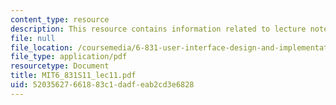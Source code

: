 ```yaml
---
content_type: resource
description: This resource contains information related to lecture notes.
file: null
file_location: /coursemedia/6-831-user-interface-design-and-implementation-spring-2011/52035627661883c1dadfeab2cd3e6828_MIT6_831S11_lec11.pdf
file_type: application/pdf
resourcetype: Document
title: MIT6_831S11_lec11.pdf
uid: 52035627-6618-83c1-dadf-eab2cd3e6828
---
```

